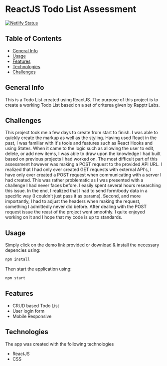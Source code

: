 # ReactJS Todo List Assessment
[![Netlify Status](https://api.netlify.com/api/v1/badges/eb4d1137-92e6-47a5-bfb3-c5dc5092ac94/deploy-status)](https://app.netlify.com/sites/reactjstodolisttest/deploys)
## Table of Contents
* [General Info](#general-info)
* [Usage](#usage)
* [Features](#features)
* [Technologies](#technologies)
* [Challenges](#challenges)

## General Info
This is a Todo List created using ReactJS. The purpose of this project is to create a working Todo List based on a set of criterea given by Rapptr Labs.

## Challenges
This project took me a few days to create from start to finish. I was able to quickly create the markup as well as the styling. Having used React in the past, I was familiar with it's tools and features such as React Hooks and using States. When it came to the logic such as allowing the user to edit, delete, or add new items, I was able to draw upon the knowledge I had built based on previous projects I had worked on. The most difficult part of this assessment however was making a POST request to the provided API URL. I realized that I had only ever created GET requests with external API's, I have only ever created a POST request when communicating with a server I had created. This was rather problematic as I was presented with a challenge I had never faces before. I easily spent several hours researching this issue. In the end, I realized that I had to send form/body data in a specific way (I couldn't just pass it as params). Second, and more importantly, I had to adjust the headers when making the request, something I admittedly never did before. After dealing with the POST request issue the reast of the project went smoothly. I quite enjoyed working on it and I hope that my code is up to standards.


## Usage
Simply click on the demo link provided or download & install the necessary depencies using:
```bash
npm install
```
Then start the application using:
```bash
npm start
```


## Features
* CRUD based Todo List
* User login form
* Mobile Responsive

## Technologies
The app was created with the following technologies
* ReactJS
* CSS

